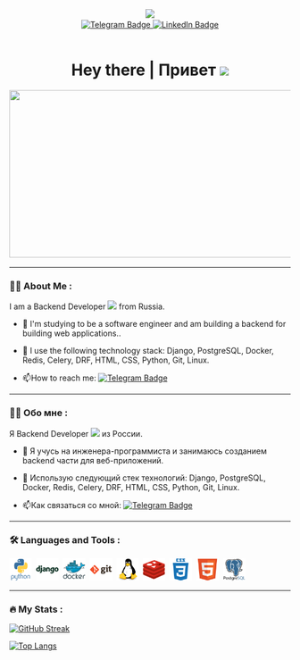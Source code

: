 <div id="header" align="center">
<img src="https://media.giphy.com/media/RbDKaczqWovIugyJmW/giphy.gif" width="300"/>
<div id="badges">
<a href="https://t.me/kgf_kamil">
<img src="https://img.shields.io/badge/Telegram-black?style=for-the-badge&logo=telegram&logoColor=white" alt="Telegram Badge"/>
</a>
<a href="https://www.linkedin.com/in/kamil-gimadeev-7575bb266/">
<img src="https://img.shields.io/badge/LinkedIn-black?style=for-the-badge&logo=linkedin&logoColor=white" alt="LinkedIn Badge"/>
</a>
</div>
<img src="https://komarev.com/ghpvc/?username=Fenomen377&style=flat-square&color=blue" alt=""/>
<h1>
Hey there | Привет
<img src="https://media.giphy.com/media/hvRJCLFzcasrR4ia7z/giphy.gif" width="30px"/>
</h1>
</div>
<div align="center">
<img src="https://media.giphy.com/media/dWesBcTLavkZuG35MI/giphy.gif" width="600" height="300"/>
</div>

---

### :man_technologist: About Me :
I am a Backend Developer <img src="https://media.giphy.com/media/WUlplcMpOCEmTGBtBW/giphy.gif" width="30"> from Russia.
- :telescope: I'm studying to be a software engineer and am building a backend for building web applications..

- :seedling: I use the following technology stack: Django, PostgreSQL, Docker, Redis, Celery, DRF, HTML, CSS, Python, Git, Linux.

- :mailbox:How to reach me: [![Telegram Badge](https://img.shields.io/badge/Telegram-black?style=for-the-badge&logo=telegram&logoColor=white)](https://t.me/kgf_kamil)

---

### :man_technologist: Обо мне :
Я Backend Developer <img src="https://media.giphy.com/media/WUlplcMpOCEmTGBtBW/giphy.gif" width="30"> из России.
- :telescope: Я учусь на инженера-программиста и занимаюсь созданием backend части для веб-приложений.

- :seedling: Использую следующий стек технологий: Django, PostgreSQL, Docker, Redis, Celery, DRF, HTML, CSS, Python, Git, Linux.

- :mailbox:Как связаться со мной: [![Telegram Badge](https://img.shields.io/badge/Telegram-black?style=for-the-badge&logo=telegram&logoColor=white)](https://t.me/kgf_kamil)

---

### :hammer_and_wrench: Languages and Tools :
<div>
<img src="https://github.com/devicons/devicon/blob/master/icons/python/python-original-wordmark.svg" title="Python" alt="Python" width="40" height="40"/>&nbsp;
<img src="https://github.com/devicons/devicon/blob/master/icons/django/django-plain-wordmark.svg" title="Django" alt="Django" width="40" height="40"/>&nbsp;
<img src="https://github.com/devicons/devicon/blob/master/icons/docker/docker-original-wordmark.svg" title="Docker" alt="Docker" width="40" height="40"/>&nbsp;
<img src="https://github.com/devicons/devicon/blob/master/icons/git/git-original-wordmark.svg" title="Git Git" alt="Git" width="40" height="40"/>&nbsp;
<img src="https://github.com/devicons/devicon/blob/master/icons/linux/linux-original.svg" title="Linux" alt="Linux" width="40" height="40"/>&nbsp;
<img src="https://github.com/devicons/devicon/blob/master/icons/redis/redis-original.svg" title="Redis" alt="Redis " width="40" height="40"/>&nbsp;
<img src="https://github.com/devicons/devicon/blob/master/icons/css3/css3-plain-wordmark.svg" title="CSS3" alt="CSS" width="40" height="40"/>&nbsp;
<img src="https://github.com/devicons/devicon/blob/master/icons/html5/html5-original.svg" title="HTML5" alt="HTML" width="40" height="40"/>&nbsp;
<img src="https://github.com/devicons/devicon/blob/master/icons/postgresql/postgresql-original-wordmark.svg" title="PostgreSQL" alt="PostgreSQL" width="40" height="40"/>&nbsp;
</div>

---

### :fire: My Stats :
[![GitHub Streak](http://github-readme-streak-stats.herokuapp.com?user=Fenomen377&theme=dark&background=000000)](https://git.io/streak-stats)

[![Top Langs](https://github-readme-stats.vercel.app/api/top-langs/?username=Fenomen377&layout=compact&theme=vision-friendly-dark)](https://github.com/anuraghazra/github-readme-stats)
